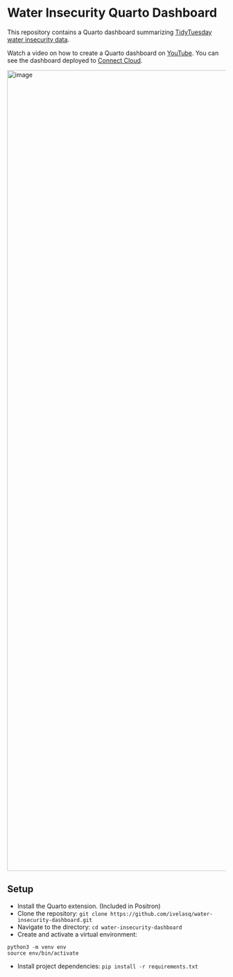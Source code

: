 # Water Insecurity Quarto Dashboard

This repository contains a Quarto dashboard summarizing [TidyTuesday water insecurity data](https://github.com/rfordatascience/tidytuesday/blob/main/data/2025/2025-01-28/readme.md).

Watch a video on how to create a Quarto dashboard on [YouTube](https://www.youtube.com/watch?v=uLGe9zuuNl0). You can see the dashboard deployed to [Connect Cloud](https://ivelasq-water-insecurity-dashboard.share.connect.posit.cloud/).  

<img width="1840" alt="image" src="https://github.com/user-attachments/assets/c8504cd1-004f-4efd-b61a-b111b9eee9b2" />

## Setup

* Install the Quarto extension. (Included in Positron)
* Clone the repository: `git clone https://github.com/ivelasq/water-insecurity-dashboard.git`
* Navigate to the directory: `cd water-insecurity-dashboard`
* Create and activate a virtual environment:

```
python3 -m venv env
source env/bin/activate
```

* Install project dependencies: `pip install -r requirements.txt`
